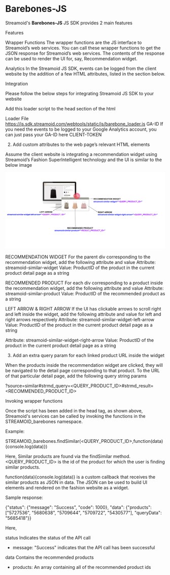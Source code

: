 **Barebones-JS**
===================

Streamoid's **Barebones-JS** JS SDK provides 2 main features

Features

Wrapper Functions
The wrapper functions are the JS interface to Streamoid’s web services. You can call these wrapper functions to get the JSON response for Streamoid’s web services. The contents of the response can be used to render the UI for, say, Recommendation widget. 


Analytics 
In the Streamoid JS SDK, events can be logged from the client website by the addition of a few HTML attributes, listed in the section below.



Integration

Please follow the below steps for integrating Streamoid JS SDK to your website 

Add this loader script to the head section of the html 

<script>
(function(i,s,o,g,r,t,a,m){i['PiqitObject']=r;i['PiqitGa']=t;i[r]=i[r]||function(){
(i[r].q=i[r].q||[]).push(arguments)},i[r].l=1*new Date();a=s.createElement(o),
m=s.getElementsByTagName(o)[0];a.async=1;a.src=g;m.parentNode.insertBefore(a,m)
})(window,document,'script','<Loader File>','STREAMOID','<GA-ID>','<CLIENT-TOKEN>' );
</script>

Loader File  https://js.sdk.streamoid.com/webtools/static/js/barebone_loader.js
GA-ID  If you need the events to be logged to your Google Analytics account, you can just pass your GA-ID here
CLIENT-TOKEN <To be provided by Streamoid>

2. Add custom attributes to the web page’s relevant HTML elements

Assume the client website is integrating a recommendation widget using Streamoid’s Fashion SuperIntelligent technology and the UI is similar to the below image

![](images/Barebones_SDK_reference.png)

RECOMMENDATION WIDGET 
For the parent div corresponding to the recommendation widget, add the following attribute and value 
Attribute: streamoid-similar-widget
Value: ProductID of the product in the current product detail page as a string

RECOMMENDED PRODUCT
For each div corresponding to a product inside the recommendation widget, add the following attribute and value 
Attribute: streamoid-similar-product
Value: ProductID of the recommended product as a string

LEFT ARROW & RIGHT ARROW
If the UI has clickable arrows to scroll right and left inside the widget, add the following attribute and value for left and right arrows respectively
Attribute: streamoid-similar-widget-left-arrow
Value: ProductID of the product in the current product detail page as a string

Attribute: streamoid-similar-widget-right-arrow
Value: ProductID of the product in the current product detail page as a string



3. Add an extra query param for each linked product URL inside the widget

 When the products inside the recommendation widget are clicked, they will be navigated to the detail page corresponding to that product. To the URL of that particular detail page, add the following query string params

?source=similar#strmd_query=<QUERY_PRODUCT_ID>#strmd_result=<RECOMMENDED_PRODUCT_ID>


Invoking wrapper functions 


Once the script has been added in the head tag, as shown above, Streamoid's services can be called by invoking the functions in the STREAMOID_barebones namespace. 

Example:

STREAMOID_barebones.findSimilar(<QUERY_PRODUCT_ID>,function(data){console.log(data)})

Here, Similar products are found via the findSimilar method. <QUERY_PRODUCT_ID> is the id of the product for which the user is finding similar products. 

function(data){console.log(data)} is a custom callback that receives the similar products as JSON in data. The JSON can be used to build UI elements and rendered on the fashion website as a widget. 

Sample response:

{"status": {"message": "Success", "code": 1000}, "data": {"products": ["5727536", "5680638", "5709644", "5709722", "5430577"], "queryData": "5685418"}}

Here, 

status  Indicates the status of the API call 
- message: "Success" indicates that the API call has been successful

data Contains the recommended products  

- products: An array containing all of the recommended product ids 




